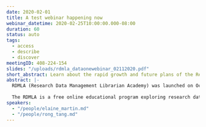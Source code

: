 ```yaml
---
date: 2020-02-01
title: A test webinar happening now
webinar_datetime: 2020-02-25T10:00:00.000-08:00
duration: 60
status: auto
tags: 
  - access
  - describe
  - discover
meetingID: 408-224-154
slides: "/uploads/rdmla_dataonewebinar_02112020.pdf"
short_abstract: Learn about the rapid growth and future plans of the Research Data Management Librarian Academy, a free online educational program exploring research data management best practices.
abstract: |-
  RDMLA (Research Data Management Librarian Academy) was launched on October 7, 2019. Today, close to five months post the official launch, there are more than 2100 active students from 115 countries around the world. In this talk, we will describe the development process of RDMLA and discuss our future collaborations and partnerships.
  
  The RDMLA is a free online educational program exploring research data management best practices. Developed by a team of librarians and LIS faculty members who want to share their extensive knowledge/skills and promote research data services, the RDMLA consists of eight units that can be taken individually, or as a complete program. All units are available globally and can be accessed online via the Canvas learning management system. RDMLA is open to librarians, information professionals, and other professionals who work in a research-intensive environment throughout the world. On Feb 5, 2020, in partnership with Simmons School of Library and Information Science (SLIS), RDMLA launched a Continuing Education (CE) optional component, for a nominal fee.
speakers:
  - "/people/elaine_martin.md"
  - "/people/rong_tang.md"
---
```

